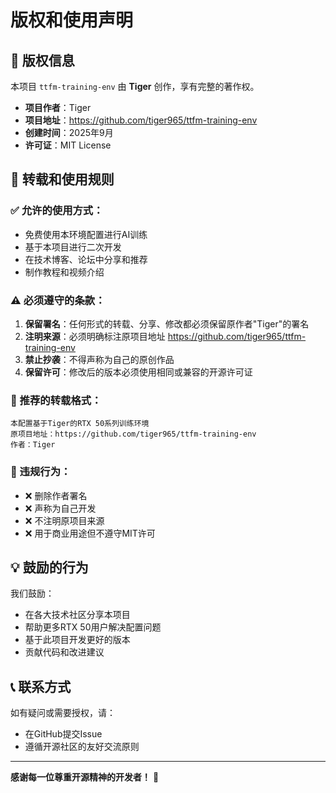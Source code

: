 # 版权和使用声明

## 📝 版权信息

本项目 `ttfm-training-env` 由 **Tiger** 创作，享有完整的著作权。

- **项目作者**：Tiger
- **项目地址**：https://github.com/tiger965/ttfm-training-env
- **创建时间**：2025年9月
- **许可证**：MIT License

## 🔄 转载和使用规则

### ✅ 允许的使用方式：
- 免费使用本环境配置进行AI训练
- 基于本项目进行二次开发
- 在技术博客、论坛中分享和推荐
- 制作教程和视频介绍

### ⚠️ 必须遵守的条款：
1. **保留署名**：任何形式的转载、分享、修改都必须保留原作者"Tiger"的署名
2. **注明来源**：必须明确标注原项目地址 https://github.com/tiger965/ttfm-training-env
3. **禁止抄袭**：不得声称为自己的原创作品
4. **保留许可**：修改后的版本必须使用相同或兼容的开源许可证

### 📢 推荐的转载格式：

```
本配置基于Tiger的RTX 50系列训练环境
原项目地址：https://github.com/tiger965/ttfm-training-env
作者：Tiger
```

### 🚨 违规行为：
- ❌ 删除作者署名
- ❌ 声称为自己开发
- ❌ 不注明原项目来源
- ❌ 用于商业用途但不遵守MIT许可

## 💡 鼓励的行为

我们鼓励：
- 在各大技术社区分享本项目
- 帮助更多RTX 50用户解决配置问题
- 基于此项目开发更好的版本
- 贡献代码和改进建议

## 📞 联系方式

如有疑问或需要授权，请：
- 在GitHub提交Issue
- 遵循开源社区的友好交流原则

---

**感谢每一位尊重开源精神的开发者！** 🙏